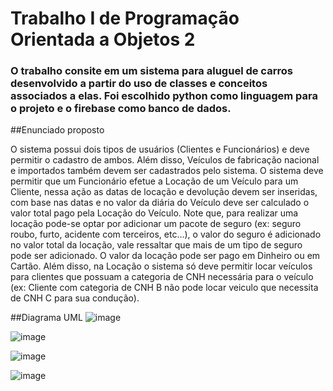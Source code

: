# Trabalho I de Programação Orientada a Objetos 2

### O trabalho consite em um sistema para aluguel de carros desenvolvido a partir do uso de classes e conceitos associados a elas. Foi escolhido python como linguagem para o projeto e o firebase como banco de dados.

##Enunciado proposto

O sistema possui dois tipos de usuários (Clientes e Funcionários) e deve permitir o cadastro de ambos. Além disso, Veículos de fabricação nacional e importados também devem ser cadastrados pelo sistema. O sistema deve permitir que um Funcionário efetue a Locação de um Veículo para um Cliente, nessa ação as datas de locação e devolução devem ser inseridas, com base nas datas e no valor da diária do Veículo deve ser calculado o valor total pago pela Locação do Veículo. Note que, para realizar uma locação pode-se optar por adicionar um pacote de seguro (ex: seguro roubo, furto, acidente com terceiros, etc...), o valor do seguro é adicionado no valor total da locação, vale ressaltar que mais de um tipo de seguro pode ser adicionado. O valor da locação pode ser pago em Dinheiro ou em Cartão. Além disso, na Locação o sistema só deve permitir locar veículos para clientes que possuam a categoria de CNH necessária para o veículo (ex: Cliente com categoria de CNH B não pode locar veiculo que necessita de CNH C para sua condução).

##Diagrama UML
![image](https://github.com/LeonardoCoradeli/Trabalho-POO2/assets/114623437/cf2cbf24-dcd3-4fd1-a3aa-ebe7191c41b5)

![image](https://github.com/LeonardoCoradeli/Trabalho-POO2/assets/114623437/37e94041-6e5d-4d9e-b664-46dea98f466d)

![image](https://github.com/LeonardoCoradeli/Trabalho-POO2/assets/114623437/6bd9f362-9038-4419-b71f-f7c8cd71c4a0)

![image](https://github.com/LeonardoCoradeli/Trabalho-POO2/assets/114623437/e87725a3-9910-4023-9b40-dc675354d998)

